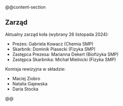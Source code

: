 @@content-section
## Zarząd

Aktualny zarząd koła (wybrany 26 listopada 2024):
 * Prezes: Gabriela Kowacz (Chemia SMP)
 * Skarbnik: Dominik Piasecki (Fizyka SMP)
 * Zastępca Prezesa: Marianna Dekert (Biofizyka SMP)
 * Zastępca Skarbnika: Michał Mielnicki (Fizyka SMP)

Komisja rewizyjna w składzie:
 * Maciej Ziobro
 * Natalia Gajewska
 * Daria Stocka

@@

